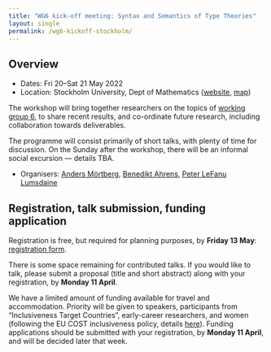 ```yaml
---
title: "WG6 kick-off meeting: Syntax and Semantics of Type Theories"
layout: single
permalink: /wg6-kickoff-stockholm/
---
```


## Overview

- Dates: Fri 20–Sat 21 May 2022
- Location: Stockholm University, Dept of Mathematics ([website](https://www.su.se/matematiska-institutionen/), [map](https://w3w.co/classic.handbook.proven))

The workshop will bring together researchers on the topics of [working group 6](/wg6), to share recent results, and co-ordinate future research, including collaboration towards deliverables.

The programme will consist primarily of short talks, with plenty of time for discussion.  On the Sunday after the workshop, there will be an informal social excursion — details TBA.

- Organisers: [Anders Mörtberg](https://staff.math.su.se/anders.mortberg/), [Benedikt Ahrens](https://benediktahrens.gitlab.io), [Peter LeFanu Lumsdaine](http://peterlefanulumsdaine.com)

## Registration, talk submission, funding application

Registration is free, but required for planning purposes, by **Friday 13 May**: [registration form](https://forms.gle/zgvMSjBUVD392kPs6).

There is some space remaining for contributed talks. If you would like to talk, please submit a proposal (title and short abstract) along with your registration, by **Monday 11 April**.

We have a limited amount of funding available for travel and accommodation.  Priority will be given to speakers, participants from “Inclusiveness Target Countries”, early-career researchers, and women (following the EU COST inclusiveness policy, details [here](https://www.cost.eu/about/cost-strategy/excellence-and-inclusiveness/)).  Funding applications should be submitted with your registration, by **Monday 11 April**, and will be decided later that week.
